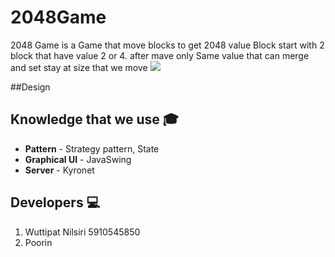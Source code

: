 # 2048Game
2048 Game is a Game that move blocks to get 2048 value Block start with 2 block that have value 2 or 4. after mave only Same value that can
merge and set stay at size that we move
<img src="https://i.imgur.com/KKk47tF.png"><br>

##Design 


## Knowledge that we use :mortar_board:
* **Pattern** - Strategy pattern, State
* **Graphical UI** - JavaSwing
* **Server** - Kyronet
## Developers :computer:
1. Wuttipat Nilsiri 5910545850
2. Poorin
